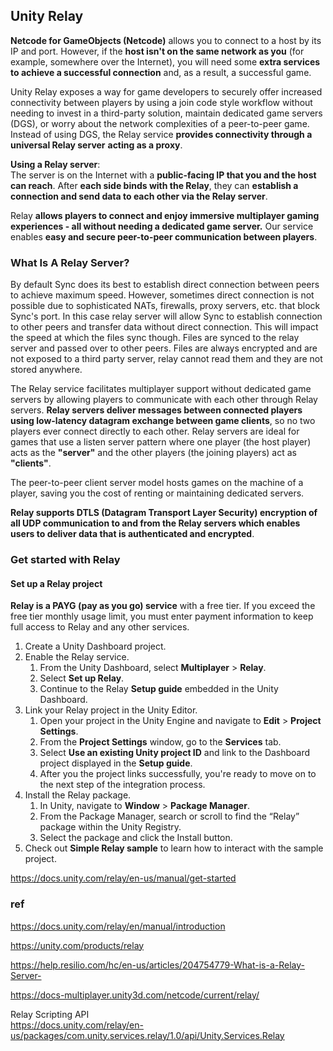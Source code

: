 ## Unity Relay
**Netcode for GameObjects (Netcode)** allows you to connect to a host by its IP and port. However, if the **host isn't on the same network as you** (for example, somewhere over the Internet), you will need some **extra services to achieve a successful connection** and, as a result, a successful game.

Unity Relay exposes a way for game developers to securely offer increased connectivity between players by using a join code style workflow without needing to invest in a third-party solution, maintain dedicated game servers (DGS), or worry about the network complexities of a peer-to-peer game. Instead of using DGS, the Relay service **provides connectivity through a universal Relay server** **acting as a proxy**.

**Using a Relay server**: \
The server is on the Internet with a **public-facing IP that you and the host can reach**. After **each side binds with the Relay**, they can **establish a connection and send data to each other via the Relay server**.

Relay **allows players to connect and enjoy immersive multiplayer gaming experiences - all without needing a dedicated game server.** Our service enables **easy and secure peer-to-peer communication between players**.

### What Is A Relay Server?
By default Sync does its best to establish direct connection between peers to achieve maximum speed. However, sometimes direct connection is not possible due to sophisticated NATs, firewalls, proxy servers, etc. that block Sync's port. In this case relay server will allow Sync to establish connection to other peers and transfer data without direct connection. This will impact the speed at which the files sync though. Files are synced to the relay server and passed over to other peers. Files are always encrypted and are not exposed to a third party server, relay cannot read them and they are not stored anywhere.

The Relay service facilitates multiplayer support without dedicated game servers by allowing players to communicate with each other through Relay servers. **Relay servers deliver messages between connected players using low-latency datagram exchange between game clients**, so no two players ever connect directly to each other. Relay servers are ideal for games that use a listen server pattern where one player (the host player) acts as the **"server"** and the other players (the joining players) act as **"clients"**.

The peer-to-peer client server model hosts games on the machine of a player, saving you the cost of renting or maintaining dedicated servers.

**Relay supports DTLS (Datagram Transport Layer Security) encryption of all UDP communication to and from the Relay servers which enables users to deliver data that is authenticated and encrypted**.

### Get started with Relay

#### Set up a Relay project
**Relay is a PAYG (pay as you go) service** with a free tier. If you exceed the free tier monthly usage limit, you must enter payment information to keep full access to Relay and any other services.

1. Create a Unity Dashboard project.
2. Enable the Relay service.
    1.  From the Unity Dashboard, select **Multiplayer** > **Relay**.
    2.  Select **Set up Relay**.
    3.  Continue to the Relay **Setup guide** embedded in the Unity Dashboard.
3. Link your Relay project in the Unity Editor.
    1.  Open your project in the Unity Engine and navigate to **Edit** > **Project Settings**.
    2.  From the **Project Settings** window, go to the **Services** tab.
    3.  Select **Use an existing Unity project ID** and link to the Dashboard project displayed in the **Setup guide**.
    4.  After you the project links successfully, you're ready to move on to the next step of the integration process.
4. Install the Relay package.
    1.  In Unity, navigate to **Window** > **Package Manager**.
    2.  From the Package Manager, search or scroll to find the “Relay” package within the Unity Registry.
    3.  Select the package and click the Install button.
5. Check out **Simple Relay sample** to learn how to interact with the sample project.

https://docs.unity.com/relay/en-us/manual/get-started

### ref 
https://docs.unity.com/relay/en/manual/introduction

https://unity.com/products/relay

https://help.resilio.com/hc/en-us/articles/204754779-What-is-a-Relay-Server-

https://docs-multiplayer.unity3d.com/netcode/current/relay/

Relay Scripting API \
https://docs.unity.com/relay/en-us/packages/com.unity.services.relay/1.0/api/Unity.Services.Relay
